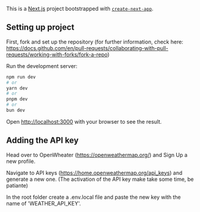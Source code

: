 This is a [Next.js](https://nextjs.org/) project bootstrapped with [`create-next-app`](https://github.com/vercel/next.js/tree/canary/packages/create-next-app).

## Setting up project

First, fork and set up the repository
(for further information, check here: https://docs.github.com/en/pull-requests/collaborating-with-pull-requests/working-with-forks/fork-a-repo)

Run the development server:

```bash
npm run dev
# or
yarn dev
# or
pnpm dev
# or
bun dev
```

Open [http://localhost:3000](http://localhost:3000) with your browser to see the result.

## Adding the API key

Head over to OpenWheater (https://openweathermap.org/) and Sign Up a new profile.

Navigate to API keys (https://home.openweathermap.org/api_keys) and generate a new one.
(The activation of the API key make take some time, be patiante)

In the root folder create a .env.local file and paste the new key with the name of 'WEATHER_API_KEY'.
